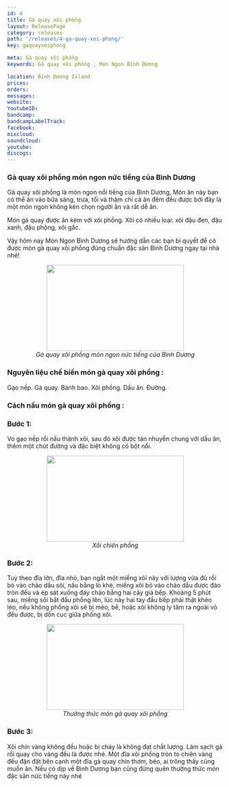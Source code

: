 ```yaml
---
id: 4
title: Gà quay xôi phồng
layout: ReleasePage
category: releases
path: '/releases/4-ga-quay-xoi-phong/'
key: gaquayxoiphong

meta: Gà quay xôi phồng
keywords: Gà quay xôi phồng , Món Ngon Bình Dương

location: Bình Dương Island
prices: 
orders: 
messages:
website: 
YoutubeID: 
bandcamp: 
bandcampLabelTrack: 
facebook: 
mixcloud: 
soundcloud: 
youtube: 
discogs: 
---
```

### Gà quay xôi phồng món ngon nức tiếng của Bình Dương
Gà quay xôi phồng là món ngon nổi tiếng của Bình Dương, Món ăn này bạn có thể ăn vào bữa sáng, trưa, tối và thậm chí cả ăn đêm đều được bởi đây là một món ngon không kén chọn người ăn và rất dễ ăn.

Món gà quay được ăn kèm với xôi phồng. Xôi có nhiều loại: xôi đậu đen, đậu xanh, đậu phộng, xôi gấc.

Vậy hôm nay Món Ngon Bình Dương sẽ hướng dẫn các bạn bí quyết để có được món gà quay xôi phồng đúng chuẩn đặc sản Bình Dương ngay tại nhà nhé!

<div align="center"><img src="http://www.thegioiamthuc.com/wp-content/uploads/2017/09/Ga-quay-xoi-chien-phong-600x399.jpg" width="320px" height="200px"></div>
<center><em>Gà quay xôi phồng món ngon nức tiếng của Bình Dương</em></center>

### Nguyên liệu chế biến món gà quay xôi phồng :

Gạo nếp.
Gà quay.
Bánh bao.
Xôi phồng.
Dầu ăn.
Đường.

### Cách nấu món gà quay xôi phồng :

<h3>Bước 1:</h3> 

Vo gạo nếp rồi nấu thành xôi, sau đó xôi được tán nhuyễn chung với dầu ăn, thêm một chút đường và đặc biệt không có bột nổi.

<div align="center"><img src="http://www.thegioiamthuc.com/wp-content/uploads/2017/09/Ga-quay-xoi-chien-phong1.jpg" width="320px" height="200px"></div>

<center><em>Xôi chiên phồng</em></center>
<h3>Bước 2:</h3>

Tuỳ theo đĩa lớn, đĩa nhỏ, bạn ngắt một miếng xôi này với lượng vừa đủ rồi bỏ vào chảo dầu sôi, nấu bằng lò khè, miếng xôi bỏ vào chảo dầu được đảo tròn đều và ép sát xuống đáy chảo bằng hai cây giá bếp.
Khoảng 5 phút sau, miếng sôi bắt đầu phồng lên, lúc này hai tay đầu bếp phải thật khéo léo, nếu không phồng xôi sẽ bị méo, bể, hoặc xôi không ly tâm ra ngoài vỏ đều được, bị dồn cục giữa phồng xôi.
<div align="center"><img src="http://www.thegioiamthuc.com/wp-content/uploads/2017/09/Ga-quay-xoi-chien-phong2-600x400.jpg" width="320px" height="200px"></div>
<center><em>Thưởng thức món gà quay xôi phồng</em></center>
<h3>Bước 3:</h3>

Xôi chín vàng không đều hoặc bị cháy là không đạt chất lượng.
Làm sạch gà rồi quay cho vàng đều là được nhé.
Một đĩa xôi phồng tròn to chiên vàng đều đặn đặt bên cạnh một đĩa gà quay chín thơm, béo, ai trông thấy cũng muốn ăn. Nếu có dịp về Bình Dương bạn cũng đừng quên thưởng thức món đặc sản nức tiếng này nhé
